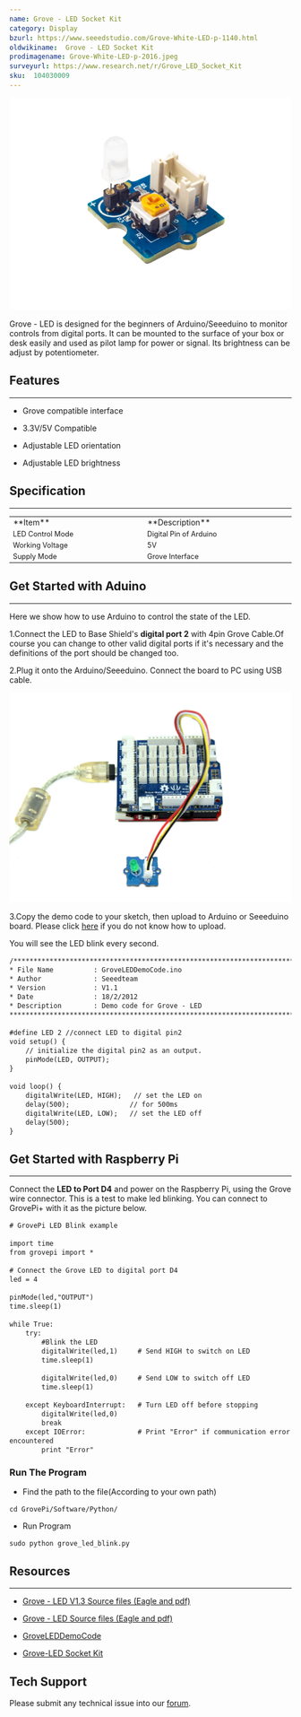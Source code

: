 ```yaml
---
name: Grove - LED Socket Kit
category: Display
bzurl: https://www.seeedstudio.com/Grove-White-LED-p-1140.html
oldwikiname:  Grove - LED Socket Kit
prodimagename: Grove-White-LED-p-2016.jpeg
surveyurl: https://www.research.net/r/Grove_LED_Socket_Kit
sku:  104030009
---
```

![](https://github.com/SeeedDocument/Grove-LED_Socket_Kit/raw/master/img/Grove-White-LED-p-2016.jpeg)

Grove - LED is designed for the beginners of Arduino/Seeeduino to monitor controls from digital ports. It can be mounted to the surface of your box or desk easily and used as pilot lamp for power or signal. Its brightness can be adjust by potentiometer.


## Features
---
*   Grove compatible interface

*   3.3V/5V Compatible

*   Adjustable LED orientation

*   Adjustable LED brightness

## Specification
---
<table >
<tr>
<td width="400"> **Item**
</td>
<td width="400"> **Description**
</td></tr>
<tr style="font-size: 90%">
<td> LED Control Mode
</td>
<td> Digital Pin of Arduino
</td></tr>
<tr style="font-size: 90%">
<td> Working Voltage
</td>
<td> 5V
</td></tr>
<tr style="font-size: 90%">
<td> Supply Mode
</td>
<td> Grove Interface
</td></tr></table>

##  Get Started with Aduino
---
Here we show how to use Arduino to control the state of the LED.

1.Connect the LED to  Base Shield's **digital port 2** with 4pin Grove Cable.Of course you can change to other valid digital ports if it's necessary and the definitions of the port should be changed too.

2.Plug it onto the Arduino/Seeeduino. Connect the board to PC using USB cable.

![](https://github.com/SeeedDocument/Grove-LED_Socket_Kit/raw/master/img/Grove-LED.jpg)

3.Copy the demo code to your sketch, then upload to Arduino or Seeeduino board. Please click [here](http://www.seeedstudio.com/wiki/Upload_Code) if you do not know how to upload.

You will see the LED  blink every second.
```
/*************************************************************************
* File Name          : GroveLEDDemoCode.ino
* Author             : Seeedteam
* Version            : V1.1
* Date               : 18/2/2012
* Description        : Demo code for Grove - LED
*************************************************************************/

#define LED 2 //connect LED to digital pin2
void setup() {
    // initialize the digital pin2 as an output.
    pinMode(LED, OUTPUT);
}

void loop() {
    digitalWrite(LED, HIGH);   // set the LED on
    delay(500);               // for 500ms
    digitalWrite(LED, LOW);   // set the LED off
    delay(500);
}
```
##  Get Started with Raspberry Pi
---
Connect the **LED to Port D4** and power on the Raspberry Pi, using the Grove wire connector. This is a test to make led blinking. You can connect to GrovePi+ with it as the picture below.
```
# GrovePi LED Blink example

import time
from grovepi import *

# Connect the Grove LED to digital port D4
led = 4

pinMode(led,"OUTPUT")
time.sleep(1)

while True:
    try:
        #Blink the LED
        digitalWrite(led,1)		# Send HIGH to switch on LED
        time.sleep(1)

        digitalWrite(led,0)		# Send LOW to switch off LED
        time.sleep(1)

    except KeyboardInterrupt:	# Turn LED off before stopping
        digitalWrite(led,0)
        break
    except IOError:				# Print "Error" if communication error encountered
        print "Error"
```
###  Run The Program

*   Find the path to the file(According to your own path)
```
cd GrovePi/Software/Python/
```

*   Run Program
```
sudo python grove_led_blink.py
```

##  Resources
---
*   [Grove - LED V1.3 Source files (Eagle and pdf)](https://github.com/SeeedDocument/Grove-LED_Socket_Kit/raw/master/res/Grove-LED_v1.3_Schematics.zip)

*   [Grove - LED Source files (Eagle and pdf)](https://github.com/SeeedDocument/Grove-LED_Socket_Kit/raw/master/res/Grove-LED_v1.0_Source_File.zip)

*   [GroveLEDDemoCode](https://github.com/SeeedDocument/Grove-LED_Socket_Kit/raw/master/res/GroveLEDDemoCode.zip)

*   [Grove-LED Socket Kit](https://github.com/SeeedDocument/Grove-LED_Socket_Kit/raw/master/res/Grove-LED_Socket_Eagle_File.zip)

## Tech Support
Please submit any technical issue into our [forum](http://forum.seeedstudio.com/). 